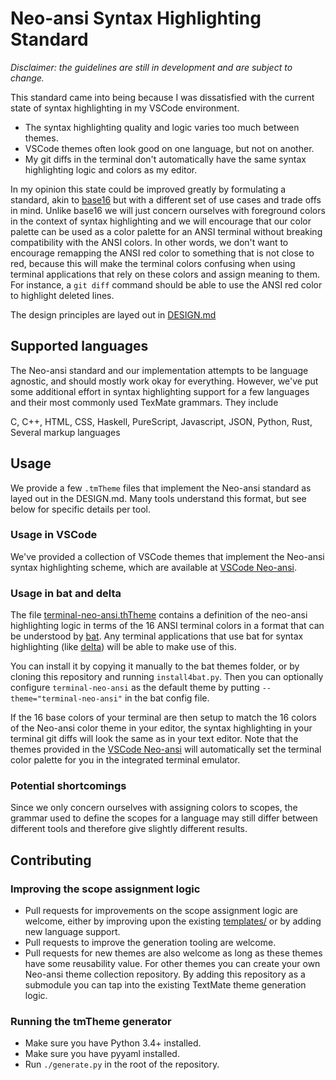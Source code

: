 # Neo-ansi Syntax Highlighting Standard

*Disclaimer: the guidelines are still in development and are subject to change.*

This standard came into being because I was dissatisfied with the current state of syntax highlighting in my VSCode environment.

- The syntax highlighting quality and logic varies too much between themes.
- VSCode themes often look good on one language, but not on another.
- My git diffs in the terminal don't automatically have the same syntax highlighting logic and colors as my editor.

In my opinion this state could be improved greatly by formulating a standard, akin to [base16](http://www.chriskempson.com/projects/base16/) but with a different set of use cases and trade offs in mind.
Unlike base16 we will just concern ourselves with foreground colors in the context of syntax highlighting and we will encourage that our color palette can be used as a color palette for an ANSI terminal without breaking compatibility with the ANSI colors.
In other words, we don't want to encourage remapping the ANSI red color to something that is not close to red, because this will make the terminal colors confusing when using terminal applications that rely on these colors and assign meaning to them.
For instance, a `git diff` command should be able to use the ANSI red color to highlight deleted lines.

The design principles are layed out in [DESIGN.md](https://github.com/chtenb/neo-ansi/blob/main/DESIGN.md)

## Supported languages

The Neo-ansi standard and our implementation attempts to be language agnostic, and should mostly work okay for everything.
However, we've put some additional effort in syntax highlighting support for a few languages and their most commonly used TexMate grammars.
They include

C, C++, HTML, CSS, Haskell, PureScript, Javascript, JSON, Python, Rust, Several markup languages

## Usage

We provide a few `.tmTheme` files that implement the Neo-ansi standard as layed out in the DESIGN.md.
Many tools understand this format, but see below for specific details per tool.

### Usage in VSCode

We've provided a collection of VSCode themes that implement the Neo-ansi syntax highlighting scheme, which are available at [VSCode Neo-ansi](https://github.com/chtenb/vscode-neo-ansi).

### Usage in bat and delta

The file [terminal-neo-ansi.thTheme](https://github.com/chtenb/neo-ansi/blob/main/terminal-neo-ansi.tmTheme) contains a definition of the neo-ansi highlighting logic in terms of the 16 ANSI terminal colors in a format that can be understood by [bat](https://github.com/sharkdp/bat).
Any terminal applications that use bat for syntax highlighting (like [delta](https://github.com/dandavison/delta)) will be able to make use of this.

You can install it by copying it manually to the bat themes folder, or by cloning this repository and running `install4bat.py`.
Then you can optionally configure `terminal-neo-ansi` as the default theme by putting `--theme="terminal-neo-ansi"` in the bat config file.

If the 16 base colors of your terminal are then setup to match the 16 colors of the Neo-ansi color theme in your editor, the syntax highlighting in your terminal git diffs will look the same as in your text editor.
Note that the themes provided in the [VSCode Neo-ansi](https://github.com/chtenb/vscode-neo-ansi) will automatically set the terminal color palette for you in the integrated terminal emulator.

### Potential shortcomings

Since we only concern ourselves with assigning colors to scopes, the grammar used to define the scopes for a language may still differ between different tools and therefore give slightly different results.

## Contributing

### Improving the scope assignment logic

- Pull requests for improvements on the scope assignment logic are welcome, either by improving upon the existing [templates/](https://github.com/chtenb/neo-ansi/tree/main/templates) or by adding new language support.
- Pull requests to improve the generation tooling are welcome.
- Pull requests for new themes are also welcome as long as these themes have some reusability value. For other themes you can create your own Neo-ansi theme collection repository. By adding this repository as a submodule you can tap into the existing TextMate theme generation logic.

### Running the tmTheme generator

- Make sure you have Python 3.4+ installed. 
- Make sure you have pyyaml installed.
- Run `./generate.py` in the root of the repository.

